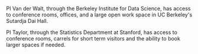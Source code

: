 PI Van der Walt, through the Berkeley Institute for Data
Science, has access to conference rooms, offices, and a large open
work space in UC Berkeley's Sutardja Dai Hall.

PI Taylor, through the Statistics Department at Stanford, has access to
conference rooms, carrels for short term visitors and the ability to book
larger spaces if needed.